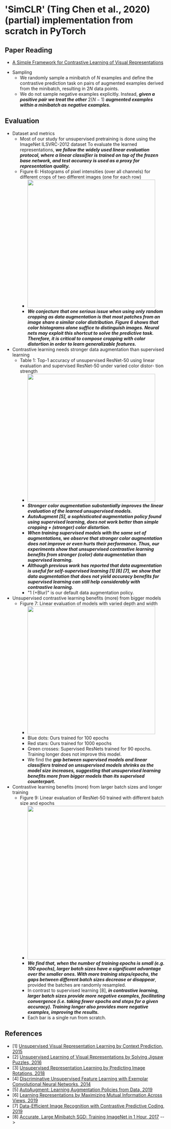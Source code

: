 # 'SimCLR' (Ting Chen et al., 2020) (partial) implementation from scratch in PyTorch
## Paper Reading
- [A Simple Framework for Contrastive Learning of Visual Representations](https://github.com/KimRass/SimCLR/blob/main/papers/a_simple_framework_for_contrastive_learning_of_visual_representations.pdf)
<!-- ## Introduction
- ***Composition of multiple data augmentation operations is crucial in defining the contrastive prediction tasks that yield effective representations.***
- ***Unsupervised contrastive learning benefits from larger batch sizes and longer training compared to its supervised counterpart.*** Like supervised learning, contrastive learning benefits from deeper and wider networks.
## Related Works
- Self-supervised learning (Representation learning)
    - ***Many approaches have relied on heuristics to design pretext tasks [1] [2] [3]***, which could limit the generality of the learned representations. Discriminative approaches based on contrastive learning in the latent space have recently shown great promise, achieving state-of-the-art results.
- Data augmentation
    - While data augmentation has been widely used in both supervised and unsupervised representation learning, ***it has not been considered as a systematic way to define the contrastive prediction task.***
## Methodology
- SimCLR learns representations by maximizing agreement between differently augmented views of the same data example via a contrastive loss in the latent space.
- ***A stochastic data augmentation module that transforms any given data example randomly resulting in two correlated views of the same example, denoted*** $\tilde{x}_{i}$ ***and*** $\tilde{x}_{j}$***, which we consider as a positive pair. In this work, we sequentially apply three simple augmentations: random cropping followed by resize back to the original size, random color distortions, and random Gaussian blur.***
- A neural network base encoder $f(\cdot)$ that extracts representation vectors from augmented data examples. Our framework allows various choices of the network architecture without any constraints. We adopt the commonly used ResNet to obtain $h_{i} = f(\tilde{x}_{i}) = \text{ResNet}(\tilde{x}_{i})$ where $h_{i} \in \mathbb{R}^{d}$ ***is the output after the average pooling layer.***
### Data Augmentation
- In our default pre-training setting (which is used to train our best models), we utilize random crop (with resize and random flip), random color distortion, and random Gaussian blur as the data augmentations.
- Random crop and resize to $224 \times 224$
    - The crop of random size (uniform from 0.08 to 1.0 in area) of the original size and a random aspect ratio (default: of 3/4 to 4/3) of the original aspect ratio is made. This crop is finally resized to the original size. Additionally, the random crop (with resize) is always followed by a random horizontal/left-to-right flip with 50% probability.
- Color distortion
    - Color distortion is composed by color jittering and color dropping. We find stronger color jittering usually helps, so we set a strength parameter.
- Gaussian blur
    - We blur the image 50% of the time using a Gaussian kernel. We randomly sample $\sigma \in [0.1, 2]$, and the kernel size is set to be 10% of the image height/width.
## Architecture
- Projection head
    - A small neural network projection head $g(\cdot)$ that maps representations to the space where contrastive loss is applied. We use a MLP with one hidden layer to obtain $z_{i} = g(h_{i}) = W^{(2)}\text{ReLU}(W^{(1)}h_{i})$. ***We find it beneficial to define the contrastive loss on*** $z_{i}$***’s rather than*** $h_{i}$’s ***.***
    - After training is completed, we through away the projection head $g(\cdot)$ and use encoder $f(\cdot)$ and representation $h$ for downstream tasks.
    - We use ResNet-50 as the base encoder network, and a 2-layer MLP projection head to project the representation to a 128-dimensional latent space.
## Training
- Default setting
    - We train at batch size 4096 for 100 epochs.
    - We use linear warmup for the first 10 epochs, and decay the learning rate with the cosine decay schedule without restarts [9].
### Loss Function
- Let $\text{sim(\textbf{u}, \textbf{v})}$ denote the cosine similarity between two vectors $\textbf{u}$ and $\textbf{v}$. Then the loss function for a positive pair of examples $(i, j)$ is defined as
$$\ell_{i, k} = -\log{\frac{\exp(sim(\textbf{z}_{i}, \textbf{z}_{j}) / \tau)}{\sum^{2N}_{k=1}\mathbb{1}_{[k \neq i]}\exp(\text{sim}(\textbf{z}_{i}, \textbf{z}_{k}) / \tau)}}$$
- where $\mathbb{1}_{[k \neq i]} \in \{0, 1\}$ is an indicator function evaluating to 1 iff $k \neq i$ and $\tau$ denotes a temperature parameter.
- For convenience, we term it ***NT-Xent (the normalized temperature-scaled cross entropy loss)***.
$$\mathcal{L} = \frac{1}{2N}\sum^{N}_{k = 1}[\ell(2k - 1, 2k) + \ell(2k, 2k - 1)]$$
<!-- - As the loss, we use NT-Xent, optimized using LARS with linear learning rate scaling (i.e. LearningRate = 0.3 × BatchSize/256) and weight decay of 10−6 . -->
- Sampling
    - We randomly sample a minibatch of $N$ examples and define the contrastive prediction task on pairs of augmented examples derived from the minibatch, resulting in $2N$ data points.
    - We do not sample negative examples explicitly. Instead, ***given a positive pair we treat the other*** $2(N − 1)$ ***augmented examples within a minibatch as negative examples.***
## Evaluation
- Dataset and metrics
    - Most of our study for unsupervised pretraining is done using the ImageNet ILSVRC-2012 dataset To evaluate the learned representations, ***we follow the widely used linear evaluation protocol, where a linear classifier is trained on top of the frozen base network, and test accuracy is used as a proxy for representation quality.***
    - Figure 6: Histograms of pixel intensities (over all channels) for different crops of two different images (one for each row)
        - <img src="https://user-images.githubusercontent.com/67457712/235917952-8695ecd0-a581-4c1e-a201-995567953e8c.png" width="400">
        - ***We conjecture that one serious issue when using only random cropping as data augmentation is that most patches from an image share a similar color distribution. Figure 6 shows that color histograms alone suffice to distinguish images. Neural nets may exploit this shortcut to solve the predictive task. Therefore, it is critical to compose cropping with color distortion in order to learn generalizable features.***
- Contrastive learning needs stronger data augmentation than supervised learning
    - Table 1: Top-1 accuracy of unsupervised ResNet-50 using linear evaluation and supervised ResNet-50 under varied color distor- tion strength
        - <img src="https://user-images.githubusercontent.com/67457712/235919073-3480a3f3-6db8-4254-b886-cb5f192ae576.png" width="400">
        - ***Stronger color augmentation substantially improves the linear evaluation of the learned unsupervised models.***
        - ***AutoAugment [5], a sophisticated augmentation policy found using supervised learning, does not work better than simple cropping + (stronger) color distortion.***
        - ***When training supervised models with the same set of augmentations, we observe that stronger color augmentation does not improve or even hurts their performance. Thus, our experiments show that unsupervised contrastive learning benefits from stronger (color) data augmentation than supervised learning.***
        - ***Although previous work has reported that data augmentation is useful for self-supervised learning [1] [6] [7], we show that data augmentation that does not yield accuracy benefits for supervised learning can still help considerably with contrastive learning.***
        - "1 (+Blur)" is our default data augmentation policy.
- Unsupervised contrastive learning benefits (more) from bigger models
    - Figure 7: Linear evaluation of models with varied depth and width
        - <img src="https://user-images.githubusercontent.com/67457712/235921419-4b4180e5-9941-403a-b589-9fa04c18fd2e.png" width="400">
        - Blue dots: Ours trained for 100 epochs
        - Red stars: Ours trained for 1000 epochs
        - Green crosses: Supervised ResNets trained for 90 epochs. Training longer does not improve this model.
        - We find the ***gap between supervised models and linear classifiers trained on unsupervised models shrinks as the model size increases, suggesting that unsupervised learning benefits more from bigger models than its supervised counterpart.***
- Contrastive learning benefits (more) from larger batch sizes and longer training
    - Figure 9: Linear evaluation of ResNet-50 trained with different batch size and epochs
        - <img src="https://user-images.githubusercontent.com/67457712/235922884-5ca86041-85f4-4697-8e9d-36efaa5d9766.png" width="480">
        - ***We find that, when the number of training epochs is small (e.g. 100 epochs), larger batch sizes have a significant advantage over the smaller ones. With more training steps/epochs, the gaps between different batch sizes decrease or disappear***, provided the batches are randomly resampled.
        - In contrast to supervised learning [8], ***in contrastive learning, larger batch sizes provide more negative examples, facilitating convergence (i.e. taking fewer epochs and steps for a given accuracy). Training longer also provides more negative examples, improving the results.***
        - Each bar is a single run from scratch.
## References
- [1] [Unsupervised Visual Representation Learning by Context Prediction, 2015](https://arxiv.org/pdf/1505.05192.pdf)
- [2] [Unsupervised Learning of Visual Representations by Solving Jigsaw Puzzles, 2016](https://arxiv.org/pdf/1603.09246.pdf)
- [3] [Unsupervised Representation Learning by Predicting Image Rotations, 2018](https://arxiv.org/pdf/1803.07728.pdf)
- [4] [Discriminative Unsupervised Feature Learning with Exemplar Convolutional Neural Networks, 2014](https://arxiv.org/pdf/1406.6909.pdf)
- [5] [AutoAugment: Learning Augmentation Policies from Data, 2019](https://arxiv.org/pdf/1805.09501.pdf)
- [6] [Learning Representations by Maximizing Mutual Information Across Views, 2019](https://arxiv.org/pdf/1906.00910.pdf)
- [7] [Data-Efficient Image Recognition with Contrastive Predictive Coding, 2019](https://arxiv.org/pdf/1905.09272.pdf)
- [8] [Accurate, Large Minibatch SGD: Training ImageNet in 1 Hour, 2017](https://arxiv.org/pdf/1706.02677.pdf) -->
